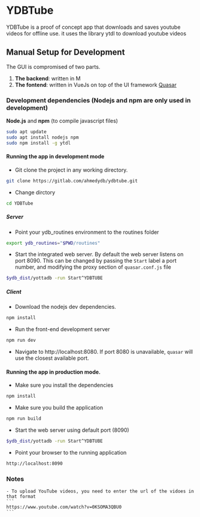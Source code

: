 # YDBTube

YDBTube is a proof of concept app that downloads and saves youtube videos for offline use. it uses the library ytdl to download youtube videos

## Manual Setup for Development
The GUI is compromised of two parts. 
 1. **The backend**: written in M
 2. **The fontend**: written in VueJs on top of the UI framework [Quasar](https://quasar.dev/)

### Development dependencies (Nodejs and npm are only used in development)
**Node.js** and **npm** (to compile javascript files)
```bash
sudo apt update
sudo apt install nodejs npm
sudo npm install -g ytdl
```


#### Running the app in development mode
- Git clone the project in any working directory. 
```bash
git clone https://gitlab.com/ahmedydb/ydbtube.git
```

- Change dirctory
```bash
cd YDBTube
```

##### Server
- Point your ydb_routines environment  to the routines folder
```bash
export ydb_routines="$PWD/routines"
```
- Start the integrated web server. 
By default the web server listens on port 8090. This can be changed by passing the ```Start``` label a port number, and modifying the proxy section of ```quasar.conf.js``` file 
```bash
$ydb_dist/yottadb -run Start^YDBTUBE
```

##### Client
- Download the nodejs dev dependencies.
```bash 
npm install
```
- Run the front-end development server
```bash
npm run dev
```
- Navigate to http://localhost:8080. If port 8080 is unavailable, ```quasar``` will use the closest available port.  

#### Running the app in production mode.
- Make sure you install the dependencies
```bash
npm install
```
- Make sure you build the application
 ```bash
 npm run build
 ```
- Start the web server using default port (8090)
```bash
$ydb_dist/yottadb -run Start^YDBTUBE
```

- Point your browser to the running application
```bash
http://localhost:8090
```

### Notes
    - To upload YouTube videos, you need to enter the url of the vidoes in that format
    ```
    https://www.youtube.com/watch?v=0KSOMA3QBU0
    ```

